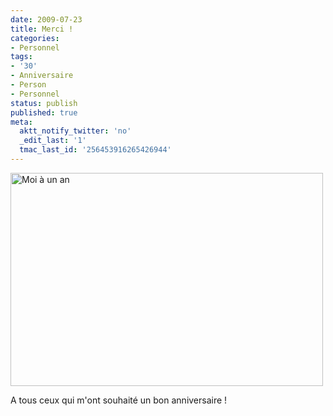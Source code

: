 ```yaml
---
date: 2009-07-23
title: Merci !
categories:
- Personnel
tags:
- '30'
- Anniversaire
- Person
- Personnel
status: publish
published: true
meta:
  aktt_notify_twitter: 'no'
  _edit_last: '1'
  tmac_last_id: '256453916265426944'
---
```

<p><img class="alignnone size-full wp-image-1337" title="Moi à un an" src="https://dlgjp9x71cipk.cloudfront.net/2009/07/2486406648_584d1baf8e.jpg" alt="Moi à un an" width="500" height="341" /></p>
<p>A tous ceux qui m'ont souhaité un bon anniversaire !</p>
